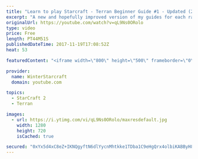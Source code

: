 ```yaml
---
title: "Learn to play Starcraft - Terran Beginner Guide #1 - Updated (2017 LOTV)"
excerpt: "A new and hopefully improved version of my guides for each race where I go over as many basics as possible while doing it live :)  I strongly believe that a super structured guide style is not very helpful compared to watching/playing the game actively.  Feedback is greatly appreciated. -- Watch live"
originalUrl: https://youtube.com/watch?v=qL9Ns0ORolo
type: video
price: Free
length: PT44M51S
publishedDateTime: 2017-11-19T17:08:52Z
heat: 53

featuredContent: "<iframe width=\"800\" height=\"500\" frameborder=\"0\" src=\"https://www.youtube.com/embed/qL9Ns0ORolo\" allow=\"accelerometer; autoplay; encrypted-media; gyroscope; picture-in-picture\" allowfullscreen></iframe>"

provider:
  name: WinterStarcraft
  domain: youtube.com

topics:
  - StarCraft 2
  - Terran

images:
  - url: https://i.ytimg.com/vi/qL9Ns0ORolo/maxresdefault.jpg
    width: 1280
    height: 720
    isCached: true

secured: "0xYx5d4xC8eZ+IKNQgyftN6dlYycnMhtkke1TDba1C9eHgQrx4olbiKABByH8GimN7V5aPX2XyNolMV+YZJeRBCNLhwAQlQ3AF+LR8G3GSoL5c7UXZpmf8N6xpzz4a2+8ZymqpBSm7KD3AXsFwLmzw38t6CvTBoH4j2zBeGc9QGKm7ZAaf5ogf43KPJlEbuHoT7hU8JEYxGuP2dxff9FYVSWT3bo1PjeM9II0kgTceyXL0KOvqZ/lcG+YoPFfZAQkvwCqjZtxRfkL0Eyj2pFq1gO2cMujUjttsO4dFsWlkOvmxihA/kmB+oQD0AczKitDYfgx9c4gHa7xJAoYOu+kjPFWtM5fx25tokaD47I/Vew3ufaVD4BGtJjPD+iDZz7G5z4ZaxnuahD6MDj2bAh4BzKCLbDZe8QWuMXhXl+0H5GIIvf/v0Q2D1nOWZv1Hlb;E9wJGCE89zWTeP7LRPQErg=="
---
```



